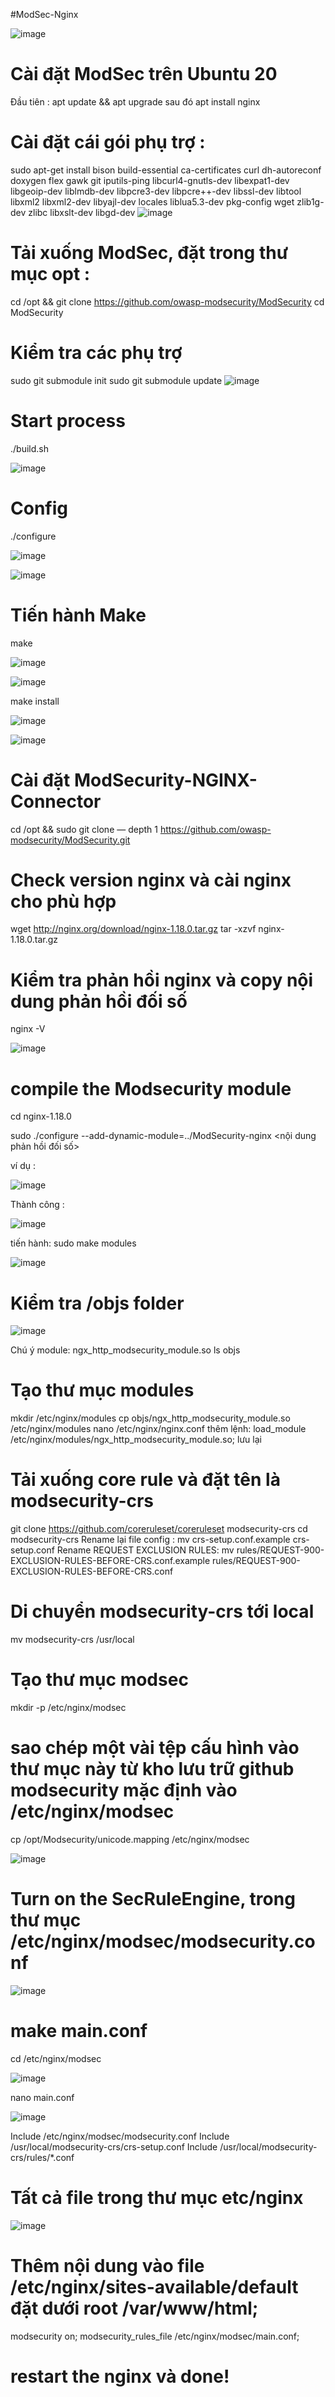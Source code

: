  #ModSec-Nginx
 
![image](https://github.com/user-attachments/assets/ab0864e6-fe8c-4fc3-8028-2fb11b264507)

# Cài đặt ModSec trên Ubuntu 20
Đầu tiên : apt update && apt upgrade sau đó apt install nginx

# Cài đặt cái gói phụ trợ :
sudo apt-get install bison build-essential ca-certificates curl dh-autoreconf doxygen flex gawk git iputils-ping libcurl4-gnutls-dev libexpat1-dev libgeoip-dev liblmdb-dev libpcre3-dev libpcre++-dev libssl-dev libtool libxml2 libxml2-dev libyajl-dev locales liblua5.3-dev pkg-config wget zlib1g-dev zlibc libxslt-dev libgd-dev
![image](https://github.com/user-attachments/assets/91dc197e-ec83-4d22-bd90-cfe8cdc5e62f)

# Tải xuống ModSec, đặt trong thư mục opt : 
cd /opt && git clone https://github.com/owasp-modsecurity/ModSecurity
cd ModSecurity

# Kiểm tra các phụ trợ
sudo git submodule init
sudo git submodule update
![image](https://github.com/user-attachments/assets/a31e992d-bad8-4fd7-8ff7-8bbc78e1c3f3)

# Start process
./build.sh

![image](https://github.com/user-attachments/assets/e039222f-c48c-412c-83c9-1325c13fa700)

# Config

./configure

![image](https://github.com/user-attachments/assets/5a7aebb9-9fe1-4c71-b03c-67d4b0f7bd11)

![image](https://github.com/user-attachments/assets/fc9d6d54-150a-4ca2-9686-8d986f26cdf7)

# Tiến hành Make

make

![image](https://github.com/user-attachments/assets/0d63213e-292d-42c7-954c-91358321e4da)

![image](https://github.com/user-attachments/assets/d8397390-e7fb-402d-8dc4-fa47a47a1335)

make install

![image](https://github.com/user-attachments/assets/c05d16b4-43bc-4ef0-a62b-df5be0caa998)

![image](https://github.com/user-attachments/assets/2af9ac62-b6f4-472c-91f9-3f858e5df605)

# Cài đặt ModSecurity-NGINX-Connector
cd /opt && sudo git clone — depth 1 https://github.com/owasp-modsecurity/ModSecurity.git

# Check version nginx và cài nginx cho phù hợp
wget http://nginx.org/download/nginx-1.18.0.tar.gz
tar -xzvf nginx-1.18.0.tar.gz

# Kiểm tra phản hồi nginx và copy nội dung phản hồi đối số
nginx -V

![image](https://github.com/user-attachments/assets/139071f3-7d20-4d02-bdd8-bb409d44690f)

# compile the Modsecurity module

cd nginx-1.18.0

sudo ./configure --add-dynamic-module=../ModSecurity-nginx <nội dung phản hồi đối số>

ví dụ : 

![image](https://github.com/user-attachments/assets/b72f671f-ed09-4209-bd79-6499e1f5247e)

Thành công : 

![image](https://github.com/user-attachments/assets/9255676d-e510-4c3d-8516-052c9b097856)

tiến hành: sudo make modules

![image](https://github.com/user-attachments/assets/440346bd-d5dc-4763-9045-2b4459b18503)

# Kiểm tra /objs folder

![image](https://github.com/user-attachments/assets/bf04102c-f8e3-4c1a-bed1-dcba12d9894b)

Chú ý module: ngx_http_modsecurity_module.so
ls objs

# Tạo thư mục modules
mkdir /etc/nginx/modules
cp objs/ngx_http_modsecurity_module.so /etc/nginx/modules
nano /etc/nginx/nginx.conf
thêm lệnh: load_module /etc/nginx/modules/ngx_http_modsecurity_module.so;
lưu lại

# Tải xuống core rule và đặt tên là modsecurity-crs
git clone https://github.com/coreruleset/coreruleset modsecurity-crs
cd modsecurity-crs
Rename lại file config : mv crs-setup.conf.example crs-setup.conf
Rename REQUEST EXCLUSION RULES: mv rules/REQUEST-900-EXCLUSION-RULES-BEFORE-CRS.conf.example rules/REQUEST-900-EXCLUSION-RULES-BEFORE-CRS.conf

# Di chuyển modsecurity-crs tới local
mv modsecurity-crs /usr/local

# Tạo thư mục modsec
mkdir -p /etc/nginx/modsec

# sao chép một vài tệp cấu hình vào thư mục này từ kho lưu trữ github modsecurity mặc định vào /etc/nginx/modsec

cp  /opt/Modsecurity/unicode.mapping /etc/nginx/modsec

![image](https://github.com/user-attachments/assets/1d647492-e6c9-48a1-99e2-1c85f41beb0a)

#  Turn on the SecRuleEngine, trong thư mục /etc/nginx/modsec/modsecurity.conf

![image](https://github.com/user-attachments/assets/01ae7feb-232e-466d-a53a-72116cc33fad)

# make main.conf

cd /etc/nginx/modsec 

![image](https://github.com/user-attachments/assets/ef47a1a1-7692-45e5-8435-9791c9092998)

nano main.conf

![image](https://github.com/user-attachments/assets/d83495de-bb5e-40e5-a17c-624808d337ab)

Include /etc/nginx/modsec/modsecurity.conf
Include /usr/local/modsecurity-crs/crs-setup.conf
Include /usr/local/modsecurity-crs/rules/*.conf

# Tất cả file trong thư mục etc/nginx

![image](https://github.com/user-attachments/assets/7d0681c4-2342-4c37-979b-a3fbd16e4c50)

# Thêm nội dung vào file /etc/nginx/sites-available/default đặt dưới  root /var/www/html;
modsecurity on;
modsecurity_rules_file /etc/nginx/modsec/main.conf;

# restart the nginx và done!




